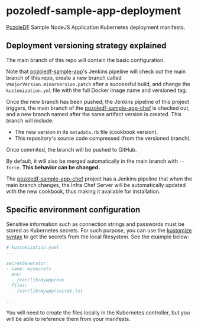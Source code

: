 # pozoledf-sample-app-deployment

[PozoleDF](https://github.com/kuritsu/pozoledf) Sample NodeJS Application Kubernetes deployment manifests.

## Deployment versioning strategy explained

The main branch of this repo will contain the basic configuration.

Note that [pozoledf-sample-app](https://github.com/kuritsu/pozoledf-sample-app)'s Jenkins pipeline
will check out the main branch of this repo, create a new branch called
v`majorVersion.minorVersion.patch` after a successful build, and change the `kustomization.yml` file
with the full Docker image name and versioned tag.

Once the new branch has been pushed, the Jenkins pipeline of this project triggers,
the main branch of the [pozoledf-sample-app-chef](https://github.com/kuritsu/pozoledf-sample-app-chef)
is checked out, and a new branch named after the same artifact version is created.
This branch will include:

- The new version in its `metadata.rb` file (cookbook version).
- This repository's source code compressed (from the versioned branch).

Once commited, the branch will be pushed to GitHub.

By default, it will also be merged automatically in the main branch with `--force`. **This behavior can be changed.**

The [pozoledf-sample-app-chef](https://github.com/kuritsu/pozoledf-sample-app-chef) project has a
Jenkins pipeline that when the main branch changes, the Infra Chef Server will be automatically
updated with the new cookbook, thus making it available for installation.

## Specific environment configuration

Sensitive information such as connection strings and passwords must be stored as Kubernetes secrets.
For such purpose, you can use the [kustomize syntax](https://github.com/kubernetes-sigs/kustomize/blob/master/examples/secretGeneratorPlugin.md) to get the secrets from the local filesystem.
See the example below:

```yaml
# kustomization.yaml
...

secretGenerator:
- name: mysecrets
  env:
  - /var/lib/myapp/env
  files:
  - /var/lib/myapp/secret.txt

...
```
You will need to create the files locally in the Kubernetes controller, but you will be able to
reference them from your manifests.
